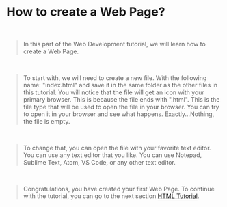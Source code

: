# How to create a Web Page?

<br />

> In this part of the Web Development tutorial, we will learn how to create a Web Page.

<br />

> To start with, we will need to create a new file. With the following name: "index.html" and save it in the same folder as the other files in this tutorial. You will notice that the file will get an icon with your primary browser. This is because the file ends with ".html". This is the file type that will be used to open the file in your browser. You can try to open it in your browser and see what happens. Exactly...Nothing, the file is empty.

<br />

> To change that, you can open the file with your favorite text editor. You can use any text editor that you like. You can use Notepad, Sublime Text, Atom, VS Code, or any other text editor.

<br />

> Congratulations, you have created your first Web Page. To continue with the tutorial, you can go to the next section [HTML Tutorial](/Web-Development/HTML/html.md).